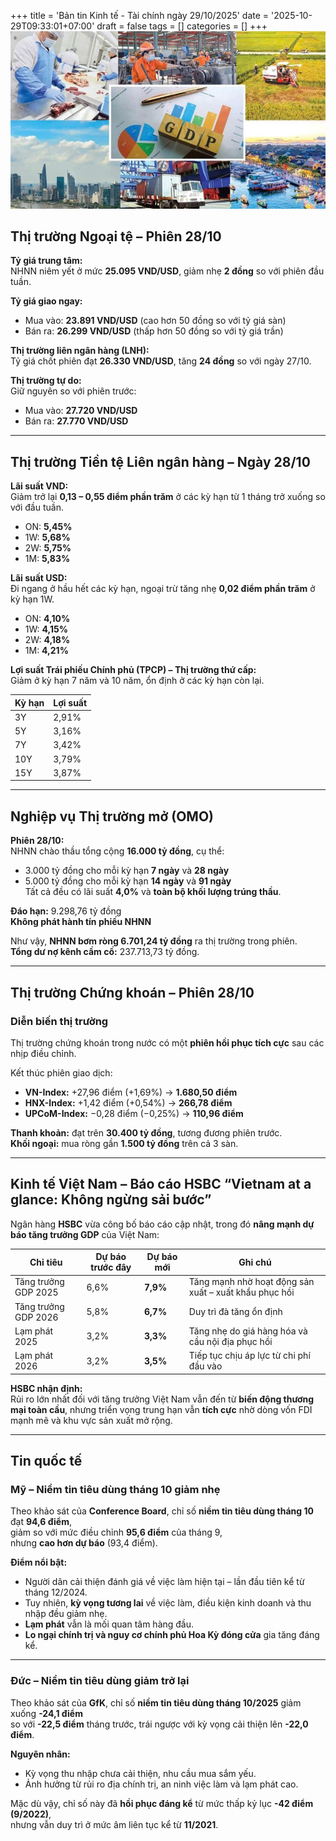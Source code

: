 +++
title = 'Bản tin Kinh tế - Tài chính ngày 29/10/2025'
date = '2025-10-29T09:33:01+07:00'
draft = false
tags = []
categories = []
+++
![tai chinh 29/10/2025](ban-tin-tai-chinh.jpg)

## Thị trường Ngoại tệ – Phiên 28/10

**Tỷ giá trung tâm:**  
NHNN niêm yết ở mức **25.095 VND/USD**, giảm nhẹ **2 đồng** so với phiên đầu tuần.  

**Tỷ giá giao ngay:**  
- Mua vào: **23.891 VND/USD** (cao hơn 50 đồng so với tỷ giá sàn)  
- Bán ra: **26.299 VND/USD** (thấp hơn 50 đồng so với tỷ giá trần)  

**Thị trường liên ngân hàng (LNH):**  
Tỷ giá chốt phiên đạt **26.330 VND/USD**, tăng **24 đồng** so với ngày 27/10.  

**Thị trường tự do:**  
Giữ nguyên so với phiên trước:  
- Mua vào: **27.720 VND/USD**  
- Bán ra: **27.770 VND/USD**

---

## Thị trường Tiền tệ Liên ngân hàng – Ngày 28/10

**Lãi suất VND:**  
Giảm trở lại **0,13 – 0,55 điểm phần trăm** ở các kỳ hạn từ 1 tháng trở xuống so với đầu tuần.  

- ON: **5,45%**  
- 1W: **5,68%**  
- 2W: **5,75%**  
- 1M: **5,83%**  

**Lãi suất USD:**  
Đi ngang ở hầu hết các kỳ hạn, ngoại trừ tăng nhẹ **0,02 điểm phần trăm** ở kỳ hạn 1W.  

- ON: **4,10%**  
- 1W: **4,15%**  
- 2W: **4,18%**  
- 1M: **4,21%**  

**Lợi suất Trái phiếu Chính phủ (TPCP) – Thị trường thứ cấp:**  
Giảm ở kỳ hạn 7 năm và 10 năm, ổn định ở các kỳ hạn còn lại.  

| Kỳ hạn | Lợi suất |
|--------|-----------|
| 3Y | 2,91% |
| 5Y | 3,16% |
| 7Y | 3,42% |
| 10Y | 3,79% |
| 15Y | 3,87% |

---

## Nghiệp vụ Thị trường mở (OMO)

**Phiên 28/10:**  
NHNN chào thầu tổng cộng **16.000 tỷ đồng**, cụ thể:  
- 3.000 tỷ đồng cho mỗi kỳ hạn **7 ngày** và **28 ngày**  
- 5.000 tỷ đồng cho mỗi kỳ hạn **14 ngày** và **91 ngày**  
Tất cả đều có lãi suất **4,0%** và **toàn bộ khối lượng trúng thầu**.  

**Đáo hạn:** 9.298,76 tỷ đồng  
**Không phát hành tín phiếu NHNN**  

Như vậy, **NHNN bơm ròng 6.701,24 tỷ đồng** ra thị trường trong phiên.  
**Tổng dư nợ kênh cầm cố:** 237.713,73 tỷ đồng.  

---

## Thị trường Chứng khoán – Phiên 28/10

### Diễn biến thị trường
Thị trường chứng khoán trong nước có một **phiên hồi phục tích cực** sau các nhịp điều chỉnh.  

Kết thúc phiên giao dịch:  
- **VN-Index:** +27,96 điểm (+1,69%) → **1.680,50 điểm**  
- **HNX-Index:** +1,42 điểm (+0,54%) → **266,78 điểm**  
- **UPCoM-Index:** −0,28 điểm (−0,25%) → **110,96 điểm**  

**Thanh khoản:** đạt trên **30.400 tỷ đồng**, tương đương phiên trước.  
**Khối ngoại:** mua ròng gần **1.500 tỷ đồng** trên cả 3 sàn.  

---

## Kinh tế Việt Nam – Báo cáo HSBC “Vietnam at a glance: Không ngừng sải bước”

Ngân hàng **HSBC** vừa công bố báo cáo cập nhật, trong đó **nâng mạnh dự báo tăng trưởng GDP** của Việt Nam:

| Chỉ tiêu | Dự báo trước đây | Dự báo mới | Ghi chú |
|-----------|------------------|-------------|----------|
| Tăng trưởng GDP 2025 | 6,6% | **7,9%** | Tăng mạnh nhờ hoạt động sản xuất – xuất khẩu phục hồi |
| Tăng trưởng GDP 2026 | 5,8% | **6,7%** | Duy trì đà tăng ổn định |
| Lạm phát 2025 | 3,2% | **3,3%** | Tăng nhẹ do giá hàng hóa và cầu nội địa phục hồi |
| Lạm phát 2026 | 3,2% | **3,5%** | Tiếp tục chịu áp lực từ chi phí đầu vào |

**HSBC nhận định:**  
Rủi ro lớn nhất đối với tăng trưởng Việt Nam vẫn đến từ **biến động thương mại toàn cầu**, nhưng triển vọng trung hạn vẫn **tích cực** nhờ dòng vốn FDI mạnh mẽ và khu vực sản xuất mở rộng.

---

## Tin quốc tế

### Mỹ – Niềm tin tiêu dùng tháng 10 giảm nhẹ
Theo khảo sát của **Conference Board**, chỉ số **niềm tin tiêu dùng tháng 10** đạt **94,6 điểm**,  
giảm so với mức điều chỉnh **95,6 điểm** của tháng 9,  
nhưng **cao hơn dự báo** (93,4 điểm).  

**Điểm nổi bật:**  
- Người dân cải thiện đánh giá về việc làm hiện tại – lần đầu tiên kể từ tháng 12/2024.  
- Tuy nhiên, **kỳ vọng tương lai** về việc làm, điều kiện kinh doanh và thu nhập đều giảm nhẹ.  
- **Lạm phát** vẫn là mối quan tâm hàng đầu.  
- **Lo ngại chính trị và nguy cơ chính phủ Hoa Kỳ đóng cửa** gia tăng đáng kể.  

---

### Đức – Niềm tin tiêu dùng giảm trở lại
Theo khảo sát của **GfK**, chỉ số **niềm tin tiêu dùng tháng 10/2025** giảm xuống **-24,1 điểm**  
so với **-22,5 điểm** tháng trước, trái ngược với kỳ vọng cải thiện lên **-22,0 điểm**.  

**Nguyên nhân:**  
- Kỳ vọng thu nhập chưa cải thiện, nhu cầu mua sắm yếu.  
- Ảnh hưởng từ rủi ro địa chính trị, an ninh việc làm và lạm phát cao.  

Mặc dù vậy, chỉ số này đã **hồi phục đáng kể** từ mức thấp kỷ lục **-42 điểm (9/2022)**,  
nhưng vẫn duy trì ở mức âm liên tục kể từ **11/2021**.  
